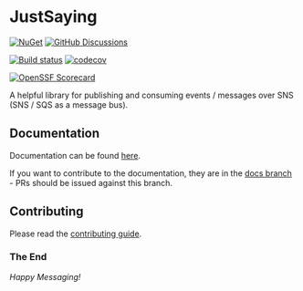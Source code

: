 # JustSaying

[![NuGet](https://img.shields.io/nuget/v/JustSaying.svg?maxAge=3600)](https://www.nuget.org/packages/JustSaying/)
[![GitHub Discussions](https://img.shields.io/github/discussions/justeattakeaway/JustSaying)](https://github.com/justeattakeaway/JustSaying/discussions)

[![Build status](https://img.shields.io/github/actions/workflow/status/justeattakeaway/JustSaying/build.yml?branch=main&logo=github)](https://github.com/justeattakeaway/JustSaying/actions?query=workflow%3Abuild+branch%3Amain)
[![codecov](https://codecov.io/gh/justeattakeaway/JustSaying/branch/main/graph/badge.svg)](https://codecov.io/gh/justeattakeaway/JustSaying)

[![OpenSSF Scorecard](https://api.securityscorecards.dev/projects/github.com/justeattakeaway/JustSaying/badge)](https://securityscorecards.dev/viewer/?uri=github.com/justeattakeaway/JustSaying)

A helpful library for publishing and consuming events / messages over SNS (SNS / SQS as a message bus).

## Documentation

Documentation can be found [here](https://justeat.gitbook.io/justsaying/).

If you want to contribute to the documentation, they are in the [docs branch](https://github.com/justeattakeaway/JustSaying/tree/docs) - PRs should be issued against this branch.

## Contributing

Please read the [contributing guide](./.github/CONTRIBUTING.md "Contributing to JustSaying").

### The End

_Happy Messaging!_
